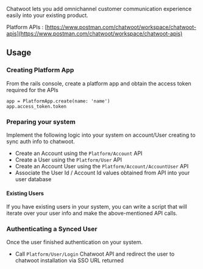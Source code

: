 Chatwoot lets you add omnichannel customer communication experience easily into your existing product. 


Platform APIs : [https://www.postman.com/chatwoot/workspace/chatwoot-apis](https://www.postman.com/chatwoot/workspace/chatwoot-apis)

## Usage 

### Creating Platform App

From the rails console, create a platform app and obtain the access token required for the APIs

```
app = PlatformApp.create(name: 'name')
app.access_token.token
```

### Preparing your system

Implement the following logic into your system on account/User creating to sync auth info to chatwoot.

- Create an Account using the `Platform/Account` API
- Create a User using the `Platform/User` API
- Create an Account User using the `Platform/Account/AccountUser` API
- Associate the User Id / Account Id values obtained from API into your user database

#### Existing Users

If you have existing users in your system, you can write a script that will iterate over your user info and make the above-mentioned API calls.

### Authenticating a Synced User
Once the user finished authentication on your system.
- Call `Platform/User/Login` Chatwoot API and redirect the user to chatwoot installation via SSO URL returned

